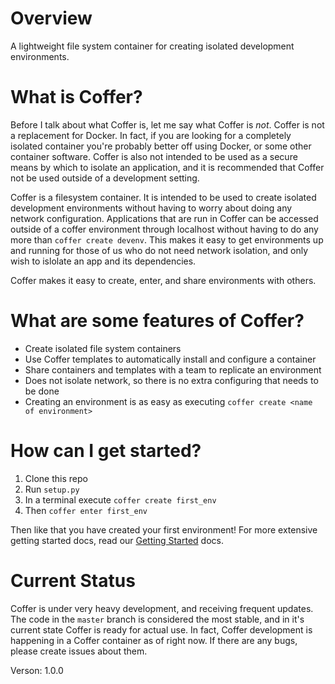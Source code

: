 Overview
=====

A lightweight file system container for creating isolated development environments.

What is Coffer?
===============

Before I talk about what Coffer is, let me say what Coffer is *not*. Coffer is not a replacement for Docker. In fact, if you are looking for a completely isolated container
you're probably better off using Docker, or some other container software. Coffer is also not intended to be used as a secure means by which to isolate an application, and
it is recommended that Coffer not be used outside of a development setting. 

Coffer is a filesystem container. It is intended to be used to create isolated development environments without having to worry about doing any network configuration.
Applications that are run in Coffer can be accessed outside of a coffer environment through localhost without having to do any more than `coffer create devenv`. 
This makes it easy to get environments up and running for those of us who do not need network isolation, and only wish to islolate an app and its dependencies.

Coffer makes it easy to create, enter, and share environments with others.

What are some features of Coffer?
=================================

- Create isolated file system containers
- Use Coffer templates to automatically install and configure a container
- Share containers and templates with a team to replicate an environment
- Does not isolate network, so there is no extra configuring that needs to be done
- Creating an environment is as easy as executing `coffer create <name of environment>`

How can I get started?
======================

1. Clone this repo
2. Run `setup.py`
3. In a terminal execute `coffer create first_env`
4. Then `coffer enter first_env`

Then like that you have created your first environment! For more extensive getting started docs, read our [Getting Started](https://github.com/Max00355/Coffer/blob/master/docs/Templates.md) docs.

Current Status
==============

Coffer is under very heavy development, and receiving frequent updates. The code in the `master` branch is considered the most stable, and in it's current state Coffer is ready for actual use.
In fact, Coffer development is happening in a Coffer container as of right now. If there are any bugs, please create issues about them.

Verson: 1.0.0

